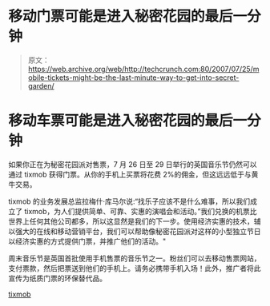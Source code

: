 # 移动门票可能是进入秘密花园的最后一分钟

> 原文：<https://web.archive.org/web/http://techcrunch.com:80/2007/07/25/mobile-tickets-might-be-the-last-minute-way-to-get-into-secret-garden/>

# 移动车票可能是进入秘密花园的最后一分钟

如果你正在为秘密花园派对售票，7 月 26 日至 29 日举行的英国音乐节仍然可以通过 tixmob 获得门票。从你的手机上买票将花费 2%的佣金，但这远远低于与黄牛交易。

tixmob 的业务发展总监拉梅什·库马尔说:“找乐子应该不是什么难事，所以我们成立了 tixmob，为人们提供简单、可靠、实惠的演唱会和活动。”我们兑换的机票比世界上任何其他公司都多，所以这显然是我们的下一步。使用经济实惠的技术，辅以强大的在线和移动营销平台，我们可以帮助像秘密花园派对这样的小型独立节日以经济实惠的方式提供门票，并推广他们的活动。"

周末音乐节是英国首批使用手机售票的音乐节之一。粉丝们可以去移动售票网站，支付票款，然后把票送到他们的手机上。请务必携带手机入场！此外，推广者将此宣传为纸质门票的环保替代品。

[tixmob](https://web.archive.org/web/20130628162616/http://www.tixmob.com/)